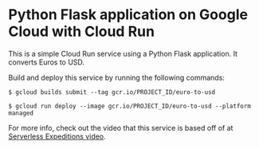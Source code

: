 # Python Flask application on Google Cloud with Cloud Run

This is a simple Cloud Run service using a Python Flask application.
It converts Euros to USD.

Build and deploy this service by running the following commands:

```
$ gcloud builds submit --tag gcr.io/PROJECT_ID/euro-to-usd

$ gcloud run deploy --image gcr.io/PROJECT_ID/euro-to-usd --platform managed
```

For more info, check out the video that this service is based off of at [Serverless Expeditions video](https://www.youtube.com/watch?v=s2TIWIzCftM).
